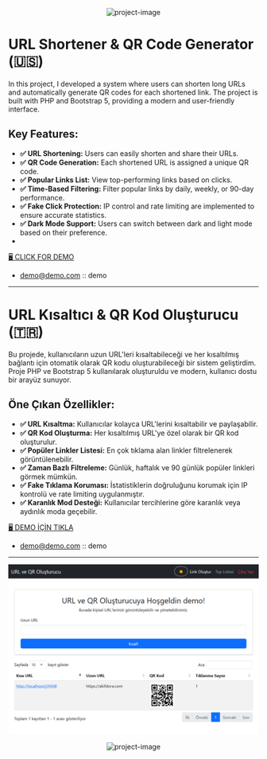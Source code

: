 <p align="center"><img src="https://socialify.git.ci/akifdora/UrQRLink/image?description=1&amp;font=Jost&amp;forks=1&amp;issues=1&amp;language=1&amp;name=1&amp;owner=1&amp;pattern=Plus&amp;pulls=1&amp;stargazers=1&amp;theme=Light" alt="project-image"></p>

# URL Shortener & QR Code Generator (🇺🇸)

In this project, I developed a system where users can shorten long URLs and automatically generate QR codes for each shortened link. The project is built with PHP and Bootstrap 5, providing a modern and user-friendly interface.

## Key Features:
- **✅ URL Shortening:** Users can easily shorten and share their URLs.
- **✅ QR Code Generation:** Each shortened URL is assigned a unique QR code.
- **✅ Popular Links List:** View top-performing links based on clicks.
- **✅ Time-Based Filtering:** Filter popular links by daily, weekly, or 90-day performance.
- **✅ Fake Click Protection:** IP control and rate limiting are implemented to ensure accurate statistics.
- **✅ Dark Mode Support:** Users can switch between dark and light mode based on their preference.
- 
<a href="https://akifdora.com/projeler/urqrlink/" target="_blank">🖥️ CLICK FOR DEMO</a>
- demo@demo.com :: demo
---

# URL Kısaltıcı & QR Kod Oluşturucu (🇹🇷)

Bu projede, kullanıcıların uzun URL'leri kısaltabileceği ve her kısaltılmış bağlantı için otomatik olarak QR kodu oluşturabileceği bir sistem geliştirdim. Proje PHP ve Bootstrap 5 kullanılarak oluşturuldu ve modern, kullanıcı dostu bir arayüz sunuyor.

## Öne Çıkan Özellikler:
- **✅ URL Kısaltma:** Kullanıcılar kolayca URL'lerini kısaltabilir ve paylaşabilir.
- **✅ QR Kod Oluşturma:** Her kısaltılmış URL'ye özel olarak bir QR kod oluşturulur.
- **✅ Popüler Linkler Listesi:** En çok tıklama alan linkler filtrelenerek görüntülenebilir.
- **✅ Zaman Bazlı Filtreleme:** Günlük, haftalık ve 90 günlük popüler linkleri görmek mümkün.
- **✅ Fake Tıklama Koruması:** İstatistiklerin doğruluğunu korumak için IP kontrolü ve rate limiting uygulanmıştır.
- **✅ Karanlık Mod Desteği:** Kullanıcılar tercihlerine göre karanlık veya aydınlık moda geçebilir.

<a href="https://akifdora.com/projeler/urqrlink/" target="_blank">🖥️ DEMO İÇİN TIKLA</a>
- demo@demo.com :: demo
---

<p align="center"><img src="https://github.com/akifdora/UrQRLink/blob/main/screenshot1.png?raw=true" alt="project-image"></p>
<p align="center"><img src="https://github.com/akifdora/UrQRLink/blob/main/screenshot2.jpg" alt="project-image"></p>
